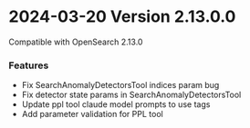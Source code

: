 # 2024-03-20 Version 2.13.0.0

Compatible with OpenSearch 2.13.0

### Features
* Fix SearchAnomalyDetectorsTool indices param bug
* Fix detector state params in SearchAnomalyDetectorsTool
* Update ppl tool claude model prompts to use <ppl> tags
* Add parameter validation for PPL tool
